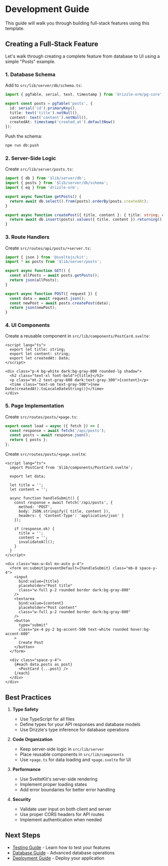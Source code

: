 # Development Guide

This guide will walk you through building full-stack features using this template.

## Creating a Full-Stack Feature

Let's walk through creating a complete feature from database to UI using a simple "Posts" example.

### 1. Database Schema

Add to `src/lib/server/db/schema.ts`:

```typescript
import { pgTable, serial, text, timestamp } from 'drizzle-orm/pg-core';

export const posts = pgTable('posts', {
  id: serial('id').primaryKey(),
  title: text('title').notNull(),
  content: text('content').notNull(),
  createdAt: timestamp('created_at').defaultNow()
});
```

Push the schema:
```bash
npm run db:push
```

### 2. Server-Side Logic

Create `src/lib/server/posts.ts`:

```typescript
import { db } from '$lib/server/db';
import { posts } from '$lib/server/db/schema';
import { eq } from 'drizzle-orm';

export async function getPosts() {
  return await db.select().from(posts).orderBy(posts.createdAt);
}

export async function createPost({ title, content }: { title: string; content: string }) {
  return await db.insert(posts).values({ title, content }).returning();
}
```

### 3. Route Handlers

Create `src/routes/api/posts/+server.ts`:

```typescript
import { json } from '@sveltejs/kit';
import * as posts from '$lib/server/posts';

export async function GET() {
  const allPosts = await posts.getPosts();
  return json(allPosts);
}

export async function POST({ request }) {
  const data = await request.json();
  const newPost = await posts.createPost(data);
  return json(newPost);
}
```

### 4. UI Components

Create a reusable component in `src/lib/components/PostCard.svelte`:

```svelte
<script lang="ts">
  export let title: string;
  export let content: string;
  export let createdAt: Date;
</script>

<div class="p-4 bg-white dark:bg-gray-800 rounded-lg shadow">
  <h2 class="text-xl font-bold">{title}</h2>
  <p class="mt-2 text-gray-600 dark:text-gray-300">{content}</p>
  <time class="text-sm text-gray-500">{new Date(createdAt).toLocaleDateString()}</time>
</div>
```

### 5. Page Implementation

Create `src/routes/posts/+page.ts`:

```typescript
export const load = async ({ fetch }) => {
  const response = await fetch('/api/posts');
  const posts = await response.json();
  return { posts };
};
```

Create `src/routes/posts/+page.svelte`:

```svelte
<script lang="ts">
  import PostCard from '$lib/components/PostCard.svelte';
  
  export let data;
  
  let title = '';
  let content = '';
  
  async function handleSubmit() {
    const response = await fetch('/api/posts', {
      method: 'POST',
      body: JSON.stringify({ title, content }),
      headers: { 'Content-Type': 'application/json' }
    });
    
    if (response.ok) {
      title = '';
      content = '';
      invalidateAll();
    }
  }
</script>

<div class="max-w-4xl mx-auto p-4">
  <form on:submit|preventDefault={handleSubmit} class="mb-8 space-y-4">
    <input
      bind:value={title}
      placeholder="Post title"
      class="w-full p-2 rounded border dark:bg-gray-800"
    />
    <textarea
      bind:value={content}
      placeholder="Post content"
      class="w-full p-2 rounded border dark:bg-gray-800"
    />
    <button
      type="submit"
      class="px-4 py-2 bg-accent-500 text-white rounded hover:bg-accent-600"
    >
      Create Post
    </button>
  </form>

  <div class="space-y-4">
    {#each data.posts as post}
      <PostCard {...post} />
    {/each}
  </div>
</div>
```

## Best Practices

1. **Type Safety**
   - Use TypeScript for all files
   - Define types for your API responses and database models
   - Use Drizzle's type inference for database operations

2. **Code Organization**
   - Keep server-side logic in `src/lib/server`
   - Place reusable components in `src/lib/components`
   - Use `+page.ts` for data loading and `+page.svelte` for UI

3. **Performance**
   - Use SvelteKit's server-side rendering
   - Implement proper loading states
   - Add error boundaries for better error handling

4. **Security**
   - Validate user input on both client and server
   - Use proper CORS headers for API routes
   - Implement authentication when needed

## Next Steps

- [Testing Guide](testing-guide.md) - Learn how to test your features
- [Database Guide](database-guide.md) - Advanced database operations
- [Deployment Guide](deployment-guide.md) - Deploy your application